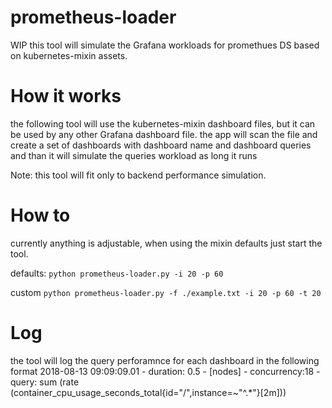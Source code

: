 # prometheus-loader
WIP
this tool will simulate the Grafana workloads for promethues DS
based on kubernetes-mixin assets.

# How it works
the following tool will use the kubernetes-mixin dashboard files, but it can be
used by any other Grafana dashboard file.
the app will scan the file and create a set of dashboards with dashboard name
and dashboard queries and than it will simulate the queries workload as long it runs

Note: this tool will fit only to backend performance simulation.

# How to
currently anything is adjustable, when using the mixin defaults just start the
tool.

defaults:
```python prometheus-loader.py -i 20 -p 60```

custom
```python prometheus-loader.py -f ./example.txt -i 20 -p 60 -t 20```

# Log
the tool will log the query perforamnce for each dashboard in the following format
2018-08-13 09:09:09.01 - duration: 0.5 - [nodes] - concurrency:18 - query: sum (rate (container_cpu_usage_seconds_total{id="/",instance=~"^.*"}[2m]))
